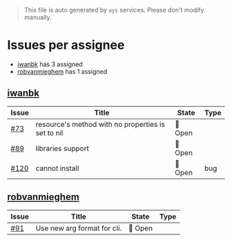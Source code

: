 > This file is auto generated by `ays` services. Please don't modify manually.

# Issues per assignee
- [iwanbk](#iwanbk) has 3 assigned
- [robvanmieghem](#robvanmieghem) has 1 assigned



## [iwanbk](https://github.com/iwanbk)

|Issue|Title|State|Type|
|-----|-----|-----|----|
|[#73](https://github.com/jumpscale/go-raml/issues/73)|resource's method with no properties is set to nil|:red_circle: Open||
|[#89](https://github.com/jumpscale/go-raml/issues/89)|libraries support |:red_circle: Open||
|[#120](https://github.com/jumpscale/go-raml/issues/120)|cannot install|:red_circle: Open|bug|


## [robvanmieghem](https://github.com/robvanmieghem)

|Issue|Title|State|Type|
|-----|-----|-----|----|
|[#91](https://github.com/jumpscale/go-raml/issues/91)|Use new arg format for cli.|:red_circle: Open||


